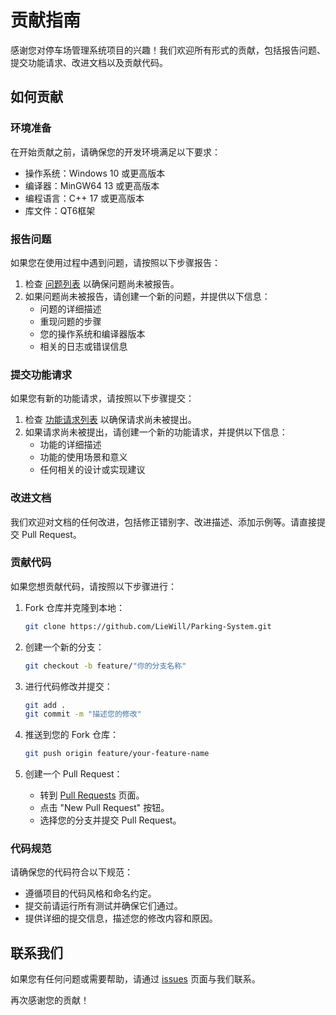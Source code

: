# 贡献指南

感谢您对停车场管理系统项目的兴趣！我们欢迎所有形式的贡献，包括报告问题、提交功能请求、改进文档以及贡献代码。

## 如何贡献

### 环境准备

在开始贡献之前，请确保您的开发环境满足以下要求：

- 操作系统：Windows 10 或更高版本
- 编译器：MinGW64 13 或更高版本
- 编程语言：C++ 17 或更高版本
- 库文件：QT6框架

### 报告问题

如果您在使用过程中遇到问题，请按照以下步骤报告：

1. 检查 [问题列表](https://github.com/LieWill/Parking-System/issues) 以确保问题尚未被报告。
2. 如果问题尚未被报告，请创建一个新的问题，并提供以下信息：
    - 问题的详细描述
    - 重现问题的步骤
    - 您的操作系统和编译器版本
    - 相关的日志或错误信息

### 提交功能请求

如果您有新的功能请求，请按照以下步骤提交：

1. 检查 [功能请求列表](https://github.com/LieWill/Parking-System/issues) 以确保请求尚未被提出。
2. 如果请求尚未被提出，请创建一个新的功能请求，并提供以下信息：
    - 功能的详细描述
    - 功能的使用场景和意义
    - 任何相关的设计或实现建议

### 改进文档

我们欢迎对文档的任何改进，包括修正错别字、改进描述、添加示例等。请直接提交 Pull Request。

### 贡献代码

如果您想贡献代码，请按照以下步骤进行：

1. Fork 仓库并克隆到本地：
    ```sh
    git clone https://github.com/LieWill/Parking-System.git
    ```

2. 创建一个新的分支：
    ```sh
    git checkout -b feature/"你的分支名称"
    ```

3. 进行代码修改并提交：
    ```sh
    git add .
    git commit -m "描述您的修改"
    ```

4. 推送到您的 Fork 仓库：
    ```sh
    git push origin feature/your-feature-name
    ```

5. 创建一个 Pull Request：
    - 转到 [Pull Requests](https://github.com/LieWill/Parking-System/pulls) 页面。
    - 点击 "New Pull Request" 按钮。
    - 选择您的分支并提交 Pull Request。

### 代码规范

请确保您的代码符合以下规范：

- 遵循项目的代码风格和命名约定。
- 提交前请运行所有测试并确保它们通过。
- 提供详细的提交信息，描述您的修改内容和原因。

## 联系我们

如果您有任何问题或需要帮助，请通过 [issues](https://github.com/LieWill/Parking-System/issues) 页面与我们联系。

再次感谢您的贡献！